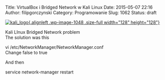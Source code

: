 Title: VirtualBox i Bridged Network w Kali Linux
Date: 2015-05-07 22:16
Author: filipgorczynski
Category: Programowanie
Slug: 1062
Status: draft

[![kali\_logo](https://filipgorczynski.files.wordpress.com/2015/05/kali_logo.png){.alignleft .wp-image-1048 .size-full width="128" height="128"}](https://filipgorczynski.files.wordpress.com/2015/05/kali_logo.png)

Kali LInux Bridged Network problem  
The solution was this

vi /etc/NetworkManager/NetworkManager.conf  
Change false to true

And then

service network-manager restart

